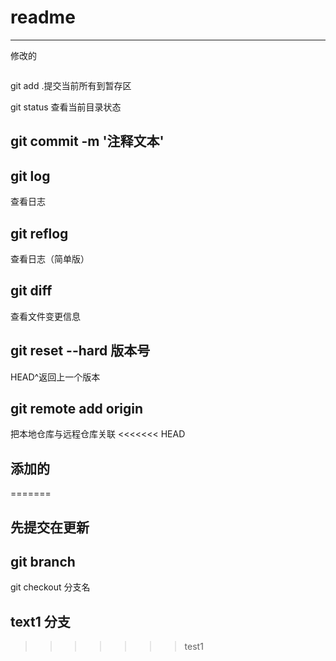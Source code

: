 # readme
---
修改的
```js

```
git add .提交当前所有到暂存区

git status
查看当前目录状态
## git commit -m '注释文本'
## git log 
查看日志
## git reflog
查看日志（简单版）
## git diff
查看文件变更信息
## git reset --hard 版本号
HEAD^返回上一个版本
## git remote add origin 
把本地仓库与远程仓库关联
<<<<<<< HEAD
## 添加的
=======
## 先提交在更新
## git branch 
git checkout 分支名
## text1 分支
>>>>>>> test1
